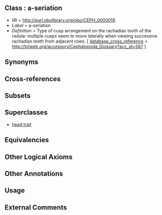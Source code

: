 
## Class : a-seriation

 * *IRI* = http://purl.obolibrary.org/obo/CEPH_0000019
 * *Label* = a-seriation
 * *Definition* = Type of cusp arrangement on the rachadian tooth of the radula: multiple cusps seem to move laterally when viewing successive rachadian teeth from adjacent rows.  [ [database_cross_reference](../../ef/oboInOwl#hasDbXref.md) = http://tolweb.org/accessory/Cephalopoda_Glossary?acc_id=587 ]

## Synonyms


## Cross-references


## Subsets


## Superclasses

 * [head trait](../../CEPH/64/CEPH_0001064.md)

## Equivalencies


## Other Logical Axioms


## Other Annotations


## Usage


## External Comments

